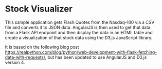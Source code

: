 # Stock Visualizer
This sample application gets Flash Quotes from the Nasdaq-100 via a CSV file and
converts it to JSON data. AngularJS is then used to get that data from a
Flask API endpoint and then display the data in an HTML table and create a
visualization of that stock data using the D3.js JavaScript library.

It is based on the following blog post https://realpython.com/blog/python/web-development-with-flask-fetching-data-with-requests/, but has been updated to use AngularJS and D3.js version 4.
